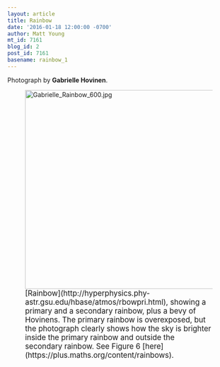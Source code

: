 ```yaml
---
layout: article
title: Rainbow
date: '2016-01-18 12:00:00 -0700'
author: Matt Young
mt_id: 7161
blog_id: 2
post_id: 7161
basename: rainbow_1
---
```

Photograph by **Gabrielle Hovinen**.

<figure>
<img src="{{ site.baseurl }}/uploads/2015/Gabrielle_Rainbow_600.jpg" alt="Gabrielle_Rainbow_600.jpg" width="600" height="450" />
<figcaption markdown="span">
<big>[Rainbow](http://hyperphysics.phy-astr.gsu.edu/hbase/atmos/rbowpri.html), showing a primary and a secondary rainbow, plus a bevy of Hovinens. The primary rainbow is overexposed, but the photograph clearly shows how the sky is brighter inside the primary rainbow and outside the secondary rainbow. See Figure 6 [here](https://plus.maths.org/content/rainbows).</big>

</figcaption>
</figure>
